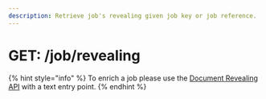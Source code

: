 ```yaml
---
description: Retrieve job's revealing given job key or job reference.
---
```


# GET: /job/revealing

{% hint style="info" %}
To enrich a job please use the [Document Revealing API](../document-endpoints/post-document-revealing.md) with a text entry point.
{% endhint %}



